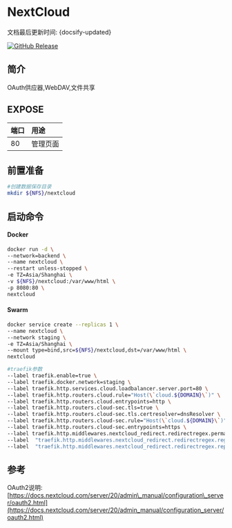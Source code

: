 # NextCloud

文档最后更新时间: {docsify-updated}

[![GitHub Release](https://img.shields.io/github/release/nextcloud/server.svg)](https://github.com/nextcloud/server/releases/latest)

## 简介

OAuth供应器,WebDAV,文件共享

## EXPOSE

| 端口 | 用途 |
| :--- | :--- |
| 80 | 管理页面 |



## 前置准备

```bash
#创建数据保存目录
mkdir ${NFS}/nextcloud
```

## 启动命令

<!-- tabs:start -->
#### **Docker**
```bash
docker run -d \
--network=backend \
--name nextcloud \
--restart unless-stopped \
-e TZ=Asia/Shanghai \
-v ${NFS}/nextcloud:/var/www/html \
-p 8080:80 \
nextcloud
```


#### **Swarm**
```bash
docker service create --replicas 1 \
--name nextcloud \
--network staging \
-e TZ=Asia/Shanghai \
--mount type=bind,src=${NFS}/nextcloud,dst=/var/www/html \
nextcloud

#traefik参数
--label traefik.enable=true \
--label traefik.docker.network=staging \
--label traefik.http.services.cloud.loadbalancer.server.port=80 \
--label traefik.http.routers.cloud.rule="Host(\`cloud.${DOMAIN}\`)" \
--label traefik.http.routers.cloud.entrypoints=http \
--label traefik.http.routers.cloud-sec.tls=true \
--label traefik.http.routers.cloud-sec.tls.certresolver=dnsResolver \
--label traefik.http.routers.cloud-sec.rule="Host(\`cloud.${DOMAIN}\`)" \
--label traefik.http.routers.cloud-sec.entrypoints=https \
--label traefik.http.middlewares.nextcloud_redirect.redirectregex.permanent=true \
--label  "traefik.http.middlewares.nextcloud_redirect.redirectregex.regex=/.well-known/(card|cal)dav" \
--label  "traefik.http.middlewares.nextcloud_redirect.redirectregex.replacement=/remote.php/dav/" \
```

<!-- tabs:end -->



## 参考

OAuth2说明: [https://docs.nextcloud.com/server/20/admin\_manual/configuration\_server/oauth2.html](https://docs.nextcloud.com/server/20/admin_manual/configuration_server/oauth2.html)

